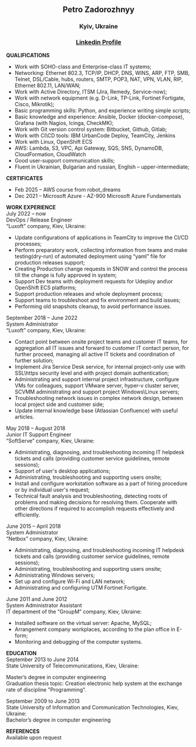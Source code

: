 <h2 align="center">Petro Zadorozhnyy</h2>
<h3 align="center">Kyiv, Ukraine</h3>
<h3 align="center"><a href="https://www.linkedin.com/in/petro-zadorozhniy-9a813ba2" target="_blank">Linkedin Profile</a></h3>

**QUALIFICATIONS**
  + Work with SOHO-class and Enterprise-class IT systems;
  + Networking: Ethernet 802.3, TCP/IP, DHCP, DNS, WINS, ARP, FTP, SMB, Telnet, DSL/Cable, hubs, routers, SMTP, POP3, NAT, VPN, VLAN, RIP, Ethernet 802.11, LAN/WAN;
  + Work with Active Directory, ITSM (Jira, Remedy, Service-now);
  + Work with network equipment (e.g. D-Link, TP-Link, Fortinet Fortigate, Cisco, Mikrotik);
  + Basic programming skills: Python, and experience writing simple scripts;
  + Basic knowledge and experience: Ansible, Docker (docker-compose), Grafana (with Nagios, Icinga, CheckMK);
  + Work with Git version control system: Bitbucket, Github, Gitlab;
  + Work with CI\CD tools: IBM UrbanCode Deploy, TeamCity, Jenkins
  + Work with Linux, OpenShift ECS
  + AWS: Lambda, S3, VPC, Api Gateway, SQS, SNS, DynamoDB, CloudFormation, CloudWatch
  + Good user-support communication skills;
  + Fluent in Ukrainian, Bulgarian and russian, English – upper-intermediate; 

**CERTIFICATES**
  + Feb 2025 – AWS course from robot_dreams
  + Dec 2021 – Microsoft Azure - AZ-900 Microsoft Azure Fundamentals

**WORK EXPERIENCE**\
July 2022 – now\
DevOps / Release Engineer\
“Luxoft” company, Kiev, Ukraine:
  + Update configurations of applications in TeamCity to improve the CI/CD processes;
  + Perform preparatory work, collecting information from teams and make testing(dry-run) of automated deployment using “yaml” file for production releases support;
  + Creating Production change requests in SNOW and control the process till the change is fully approved in system;
  + Support Dev teams with deployment requests for Udeploy and\or OpenShift ECS platforms;
  + Support production releases and whole deployment process;
  + Support teams to troubleshoot and fix environment and build issues;
  + Performing old snapshots cleanup, to avoid performance issues.

September 2018 – June 2022\
System Administrator\
“Luxoft” company, Kiev, Ukraine:
  + Contact point between onsite project teams and customer IT teams, for aggregation all IT issues and forward to customer IT contact person, for further proceed, managing all active IT tickets and coordination of further solution;
  + Implement Jira Service Desk service, for internal project-only use with SSL\https security level and with project domain authentication;
  + Administrating and support internal project infrastructure, configure VMs for colleagues, support VMware server, hyper-v cluster server, SCVMM administrating and support project Windows\Linux servers;
  + Troubleshooting network issues in complex network design, between local project side and customer side;
  + Update internal knowledge base (Atlassian Confluence) with useful articles.

May 2018 – August 2018\
Junior IT Support Engineer\
“SoftServe” company, Kiev, Ukraine:
  + Administrating, diagnosing, and troubleshooting incoming IT helpdesk tickets and calls (providing customer service guidelines, remote sessions);
  + Support of user's desktop applications;
  + Administrating, troubleshooting and supporting users onsite;
  + Install and configure workstation software as a part of hiring procedure or by individual user's request;
  + Technical fault analysis and troubleshooting, detecting roots of problems and making decisions for resolving them. Cooperate with other directions if required to accomplish requests effectively and efficiently.

June 2015 – April 2018\
System Administrator\
“Netbox” company, Kiev, Ukraine:
  + Administrating, diagnosing, and troubleshooting incoming IT helpdesk tickets and calls (providing customer service guidelines, remote sessions);
  + Administrating, troubleshooting and supporting users onsite;
  + Administrating Windows servers;
  + Set up and configure Wi-Fi and LAN network;
  + Administrating and configuring UTM Fortinet Fortigate.  

June 2011 and June 2012\
System Administrator Assistant\
IT department of the “GroupM” company, Kiev, Ukraine:
  + Installed software on the virtual server: Apache, MySQL;
  + Arrangement company workplaces, according to the plan office in E-form;
  + Monitoring and debugging of the computer systems.

**EDUCATION**\
September 2013 to June 2014\
State University of Telecommunications, Kiev, Ukraine:

Master’s degree in computer engineering\
Graduation thesis topic: Creation electronic help system at the exchange rate of discipline "Programming".

September 2009 to June 2013\
State University of Information and Communication Technologies, Kiev, Ukraine:\
Bachelor’s degree in computer engineering

**REFERENCES**\
Available upon request

